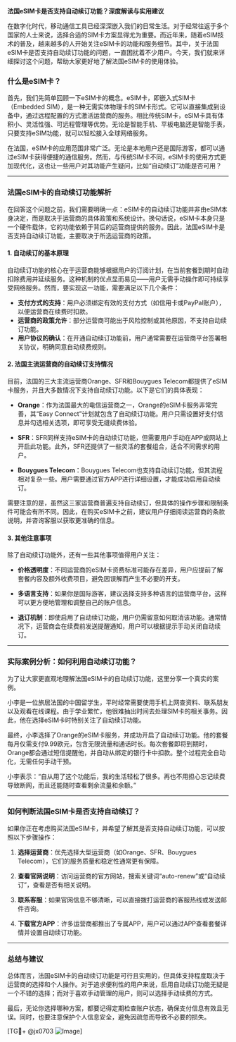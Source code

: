 **法国eSIM卡是否支持自动续订功能？深度解读与实用建议**

在数字化时代，移动通信工具已经深深嵌入我们的日常生活。对于经常往返于多个国家的人士来说，选择合适的SIM卡方案显得尤为重要。而近年来，随着eSIM技术的普及，越来越多的人开始关注eSIM卡的功能和服务细节。其中，关于法国eSIM卡是否支持自动续订功能的问题，一直困扰着不少用户。今天，我们就来详细探讨这个问题，帮助大家更好地了解法国eSIM卡的使用体验。

### 什么是eSIM卡？

首先，我们先简单回顾一下eSIM卡的概念。eSIM卡，即嵌入式SIM卡（Embedded SIM），是一种无需实体物理卡的SIM卡形式。它可以直接集成到设备中，通过远程配置的方式激活运营商的服务。相比传统SIM卡，eSIM卡具有体积小、灵活性强、可远程管理等优势。无论是智能手机、平板电脑还是智能手表，只要支持eSIM功能，就可以轻松接入全球网络服务。

在法国，eSIM卡的应用范围非常广泛。无论是本地用户还是国际游客，都可以通过eSIM卡获得便捷的通信服务。然而，与传统SIM卡不同，eSIM卡的使用方式更加现代化，这也让一些用户对其功能产生疑问，比如“自动续订”功能是否可用？

---

### 法国eSIM卡的自动续订功能解析

在回答这个问题之前，我们需要明确一点：eSIM卡的自动续订功能并非由eSIM本身决定，而是取决于运营商的具体政策和系统设计。换句话说，eSIM卡本身只是一个硬件载体，它的功能依赖于背后的运营商提供的服务。因此，法国eSIM卡是否支持自动续订功能，主要取决于所选运营商的政策。

#### 1. 自动续订的基本原理

自动续订功能的核心在于运营商能够根据用户的订阅计划，在当前套餐到期时自动扣除费用并延续服务。这种机制的优点显而易见——用户无需手动操作即可持续享受网络服务。然而，要实现这一功能，需要满足以下几个条件：

- **支付方式的支持**：用户必须绑定有效的支付方式（如信用卡或PayPal账户），以便运营商在续费时扣款。
- **运营商的政策允许**：部分运营商可能出于风险控制或其他原因，不支持自动续订功能。
- **用户协议的确认**：在开通自动续订功能前，用户通常需要在运营商平台签署相关协议，明确同意自动续费规则。

#### 2. 法国主流运营商的自动续订支持情况

目前，法国的三大主流运营商Orange、SFR和Bouygues Telecom都提供了eSIM卡服务，并且大多数情况下支持自动续订功能。以下是它们的具体表现：

- **Orange**：作为法国最大的电信运营商之一，Orange的eSIM卡服务非常完善，其“Easy Connect”计划就包含了自动续订功能。用户只需设置好支付信息并勾选相关选项，即可享受无缝续费体验。
  
- **SFR**：SFR同样支持eSIM卡的自动续订功能，但需要用户手动在APP或网站上开启此功能。此外，SFR还提供了一些灵活的套餐组合，适合不同需求的用户。

- **Bouygues Telecom**：Bouygues Telecom也支持自动续订功能，但其流程相对复杂一些。用户需要通过官方APP进行详细设置，才能成功启用自动续订。

需要注意的是，虽然这三家运营商普遍支持自动续订，但具体的操作步骤和限制条件可能会有所不同。因此，在购买eSIM卡之前，建议用户仔细阅读运营商的条款说明，并咨询客服以获取更准确的信息。

#### 3. 其他注意事项

除了自动续订功能外，还有一些其他事项值得用户关注：

- **价格透明度**：不同运营商的eSIM卡资费标准可能存在差异，用户应提前了解套餐内容及额外收费项目，避免因误解而产生不必要的开支。
  
- **多语言支持**：如果你是国际游客，建议选择支持多种语言的运营商平台，这样可以更方便地管理和调整自己的账户信息。

- **退订机制**：即使启用了自动续订功能，用户仍需留意如何取消该功能。通常情况下，运营商会在续费前发送提醒通知，用户可以根据提示手动关闭自动续订。

---

### 实际案例分析：如何利用自动续订功能？

为了让大家更直观地理解法国eSIM卡的自动续订功能，这里分享一个真实的案例。

小李是一位旅居法国的中国留学生，平时经常需要使用手机上网查资料、联系朋友以及观看在线课程。由于学业繁忙，他很难抽出时间去处理SIM卡的相关事务。因此，他在选择eSIM卡时特别关注了自动续订功能。

最终，小李选择了Orange的eSIM卡服务，并成功开启了自动续订功能。他的套餐每月仅需支付9.99欧元，包含无限流量和通话时长。每次套餐即将到期时，Orange都会通过短信提醒他，并自动从绑定的银行卡中扣款。整个过程完全自动化，无需任何手动干预。

小李表示：“自从用了这个功能后，我的生活轻松了很多。再也不用担心忘记续费导致断网，而且还能随时查看剩余流量和余额。”

---

### 如何判断法国eSIM卡是否支持自动续订？

如果你正在考虑购买法国eSIM卡，并希望了解其是否支持自动续订功能，可以按照以下步骤操作：

1. **选择运营商**：优先选择大型运营商（如Orange、SFR、Bouygues Telecom），它们的服务质量和稳定性通常更有保障。
   
2. **查看官网说明**：访问运营商的官方网站，搜索关键词“auto-renew”或“自动续订”，查看是否有相关说明。

3. **联系客服**：如果官网信息不够清晰，可以直接拨打运营商的客服热线或发送邮件咨询。

4. **下载官方APP**：许多运营商都推出了专属APP，用户可以通过APP查看套餐详情并设置自动续订功能。

---

### 总结与建议

总体而言，法国eSIM卡的自动续订功能是可行且实用的，但具体支持程度取决于运营商的选择和个人操作。对于追求便利性的用户来说，启用自动续订功能无疑是一个不错的选择；而对于喜欢手动管理的用户，则可以选择手动续费的方式。

最后，无论你选择哪种方案，都要记得定期检查账户状态，确保支付信息有效且无误。同时，也要注意保护个人信息安全，避免因疏忽而导致不必要的损失。

[TG💪+ @jx0703 ![Image](https://github.com/user-attachments/assets/dbca1d08-cadb-493c-b0ec-ad6f7a83f270)]